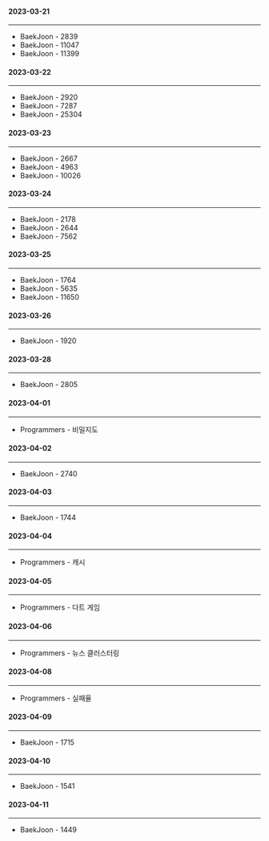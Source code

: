 #### 2023-03-21
---------------
* BaekJoon - 2839
* BaekJoon - 11047
* BaekJoon - 11399

#### 2023-03-22
--------------- 
* BaekJoon - 2920
* BaekJoon - 7287
* BaekJoon - 25304

#### 2023-03-23
---------------
* BaekJoon - 2667
* BaekJoon - 4963
* BaekJoon - 10026

#### 2023-03-24
---------------
* BaekJoon - 2178
* BaekJoon - 2644
* BaekJoon - 7562

#### 2023-03-25
---------------
* BaekJoon - 1764
* BaekJoon - 5635
* BaekJoon - 11650

#### 2023-03-26
---------------
* BaekJoon - 1920

#### 2023-03-28
---------------
* BaekJoon - 2805

#### 2023-04-01
---------------
* Programmers - 비밀지도

#### 2023-04-02
---------------
* BaekJoon - 2740

#### 2023-04-03
---------------
* BaekJoon - 1744

#### 2023-04-04
---------------
* Programmers - 캐시

#### 2023-04-05
---------------
* Programmers - 다트 게임

#### 2023-04-06
---------------
* Programmers - 뉴스 클러스터링

#### 2023-04-08
---------------
* Programmers - 실패율

#### 2023-04-09
---------------
* BaekJoon - 1715

#### 2023-04-10
---------------
* BaekJoon - 1541

#### 2023-04-11
---------------
* BaekJoon - 1449